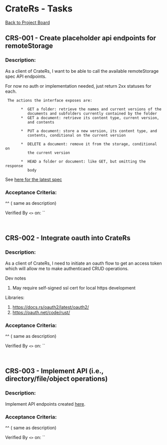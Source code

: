 # CrateRs - Tasks

[Back to Project Board](./BOARD.md)


## CRS-001 - Create placeholder api endpoints for remoteStorage

### Description:

As a client of CrateRs, I want to be able to call the available remoteStorage spec API endpoints.

For now no auth or implementation needed, just return 2xx statuses for each.


```
 The actions the interface exposes are:

       *  GET a folder: retrieve the names and current versions of the
          documents and subfolders currently contained by the folder
       *  GET a document: retrieve its content type, current version,
          and contents

       *  PUT a document: store a new version, its content type, and
          contents, conditional on the current version

       *  DELETE a document: remove it from the storage, conditional on
          the current version

       *  HEAD a folder or document: like GET, but omitting the response
          body
```


See [here for the latest spec](https://github.com/remotestorage/spec/blob/main/release/draft-dejong-remotestorage-22.txt)

### Acceptance Criteria:

^^ ( same as description)

Verified By `<>` on: ``

<br>

## CRS-002 - Integrate oauth into CrateRs

### Description:

As a client of CrateRs, I need to initiate an oauth flow to get an access token which will allow me to make authenticaed CRUD operations.

Dev notes
1. May require self-signed ssl cert for local https development

Libraries:
1. https://docs.rs/oauth2/latest/oauth2/
2. https://oauth.net/code/rust/

### Acceptance Criteria:

^^ ( same as description)

Verified By `<>` on: ``

<br>

## CRS-003 - Implement API (i.e., directory/file/object operations)

### Description:

Implement API endpoints created [here](#crs-001---create-placeholder-api-endpoints-for-remotestorage).

### Acceptance Criteria:

^^ ( same as description)

Verified By `<>` on: ``

<br>